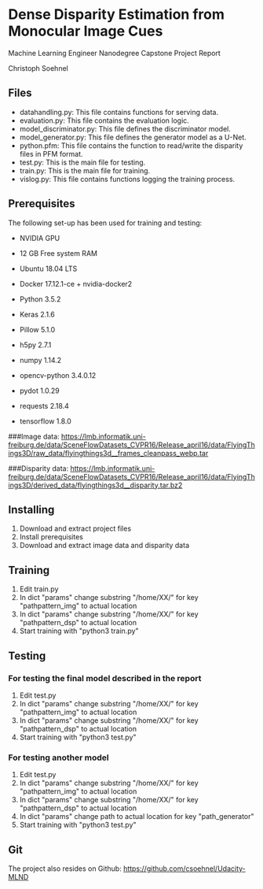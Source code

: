 # Dense Disparity Estimation from Monocular Image Cues

Machine Learning Engineer Nanodegree
Capstone Project Report

Christoph Soehnel

## Files

* datahandling.py: This file contains functions for serving data.
* evaluation.py: This file contains the evaluation logic.
* model_discriminator.py: This file defines the discriminator model.
* model_generator.py: This file defines the generator model as a U-Net.
* python.pfm: This file contains the function to read/write the disparity files in PFM format.
* test.py: This is the main file for testing.
* train.py: This is the main file for training.
* vislog.py: This file contains functions logging the training process.

## Prerequisites

The following set-up has been used for training and testing:

* NVIDIA GPU
* 12 GB Free system RAM

* Ubuntu 18.04 LTS
* Docker 17.12.1-ce + nvidia-docker2

* Python 3.5.2
* Keras 2.1.6
* Pillow 5.1.0
* h5py 2.7.1
* numpy 1.14.2
* opencv-python 3.4.0.12
* pydot 1.0.29
* requests 2.18.4
* tensorflow 1.8.0

###Image data:
https://lmb.informatik.uni-freiburg.de/data/SceneFlowDatasets_CVPR16/Release_april16/data/FlyingThings3D/raw_data/flyingthings3d__frames_cleanpass_webp.tar

###Disparity data:
https://lmb.informatik.uni-freiburg.de/data/SceneFlowDatasets_CVPR16/Release_april16/data/FlyingThings3D/derived_data/flyingthings3d__disparity.tar.bz2

## Installing

1) Download and extract project files
2) Install prerequisites
3) Download and extract image data and disparity data

## Training

1) Edit train.py
2) In dict "params" change substring "/home/XX/" for key "pathpattern_img" to actual location
3) In dict "params" change substring "/home/XX/" for key "pathpattern_dsp" to actual location
4) Start training with "python3 train.py"

## Testing

### For testing the final model described in the report
1) Edit test.py
2) In dict "params" change substring "/home/XX/" for key "pathpattern_img" to actual location
3) In dict "params" change substring "/home/XX/" for key "pathpattern_dsp" to actual location
4) Start training with "python3 test.py"

### For testing another model
1) Edit test.py
2) In dict "params" change substring "/home/XX/" for key "pathpattern_img" to actual location
3) In dict "params" change substring "/home/XX/" for key "pathpattern_dsp" to actual location
4) In dict "params" change path to actual location for key "path_generator"
5) Start training with "python3 test.py"

## Git

The project also resides on Github:
https://github.com/csoehnel/Udacity-MLND
